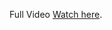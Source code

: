 Full Video
[Watch here](https://drive.google.com/file/d/1yWt6nXQElNJ9ymO5KVOCACJ_l00g03f5/view?usp=drive_link).
